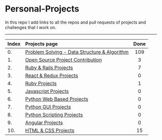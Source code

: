 # Personal-Projects

In this repo I add links to all the repos and pull requests of projects and challenges that I work on.

---

| Index | Projects page                                                           | Done  |
| :---- | :---------------------------------------------------------------------- | :---: |
| 0.    | [Problem Solving - Data Structure & Algorithm](./dir/PROBLEMSOLVING.md) |  109  |
| 1.    | [Open Source Project Contribution](./dir/OPENSOURCEPROJ.md)             |   3   |
| 2.    | [Ruby & Rails Projects](./dir/RUBYNRAILS.md)                            |   7   |
| 3.    | [React & Redux Projects](./dir/REACTREDUX.md)                           |   0   |
| 4.    | [Ruby Projects](./dir/RUBY.md)                                          |   1   |
| 5.    | [Javascript Projects](./dir/JAVASCRIPT.md)                              |   0   |
| 6.    | [Python Web Based Projects](./dir/PYTHONWEB.md)                         |   0   |
| 7.    | [Python GUI Projects](./dir/PYTHONGUI.md)                               |   0   |
| 8.    | [Python Scripting Projects](./dir/PYTHONSCRIPT.md)                      |   0   |
| 9.    | [Angular Projects](./dir/ANGULAR.md)                                    |   0   |
| 10.   | [HTML & CSS Projects](./dir/HTMLCSS.md)                                 |  15   |
